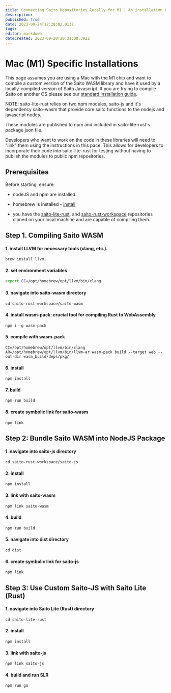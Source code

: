 ```yaml
---
title: Connecting Saito Repositories locally for M1 | An installation Guide
description: 
published: true
date: 2023-09-24T12:28:02.013Z
tags: 
editor: markdown
dateCreated: 2023-09-20T20:31:08.392Z
---
```



# Mac (M1) Specific Installations

This page assumes you are using a Mac with the M1 chip and want to compile a custom version of the Saito WASM library and have it used by a locally-compiled version of Saito Javascript. If you are trying to compile Saito on another OS please see our [standard installation guide](/tech/installation).

NOTE: saito-lite-rust relies on two npm modules, saito-js and it's dependency saito-wasm that provide core saito functions to the nodejs and javascript nodes.

These modules are published to npm and included in saito-lite-rust's package.json file.

Developers who want to work on the code in these libraries will need to "link" them using the instructions in this pace. This allows for developers to incorporate their code into saito-lite-rust for testing without having to publish the modules to public npm repositories.

## Prerequisites

Before starting, ensure:

- nodeJS and npm are installed.

- homebrew is installed - [install](https://brew.sh/)

- you have the [saito-lite-rust](https://github.com/SaitoTech/saito-lite-rust), and [saito-rust-workspace](https://github.com/SaitoTech/saito-rust-workspace) repositories cloned on your local machine and are capable of compiling them.


## Step 1. Compiling Saito WASM

#### 1. install LLVM for necessary tools (clang, etc.).
```
brew install llvm
```

#### 2. set environment variables
```bash
export CC=/opt/homebrew/opt/llvm/bin/clang
```

#### 3. navigate into saito-wasm directory
```
cd saito-rust-workspace/saito-wasm
```

#### 4. install wasm-pack: crucial tool for compiling Rust to WebAssembly
```
npm i -g wasm-pack
```

#### 5. compile with wasm-pack
```
CC=/opt/homebrew/opt/llvm/bin/clang AR=/opt/homebrew/opt/llvm/bin/llvm-ar wasm-pack build --target web --out-dir wasm_build/deps/pkg/
```

#### 6. install
```
npm install
```

#### 7. build
```
npm run build
```

#### 8. create symbolic link for saito-wasm
```
npm link 
```

## Step 2: Bundle Saito WASM into NodeJS Package

#### 1. navigate into saito-js directory
```
cd saito-rust-workspace/saito-js
```

#### 2. install  
```
npm install
```

#### 3. link with saito-wasm
```
npm link saito-wasm
```

#### 4. build
```
npm run build
```

#### 5. navigate into dist directory
```
cd dist
```

#### 6. create symbolic link for saito-js
```
npm link
```


## Step 3: Use Custom Saito-JS with Saito Lite (Rust)

#### 1. navigate into Saito Lite (Rust) directory
``` 
cd saito-lite-rust
```

#### 2. install
``` 
npm install
```
#### 3. iink with saito-js
```
npm link saito-js
```

#### 4. build and run SLR
```
npm run go
```


